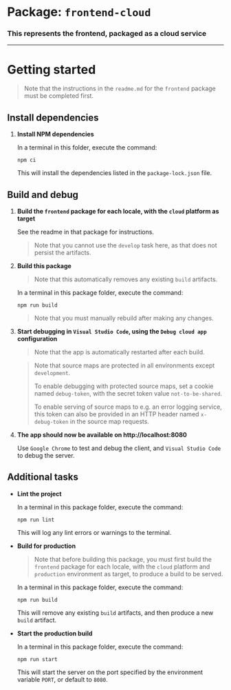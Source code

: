 # Package: `frontend-cloud`

### This represents the frontend, packaged as a cloud service

---

# Getting started

> Note that the instructions in the `readme.md` for the `frontend` package must be completed first.

## Install dependencies

1. **Install NPM dependencies**

   In a terminal in this folder, execute the command:

   ```
   npm ci
   ```

   This will install the dependencies listed in the `package-lock.json` file.

## Build and debug

1. **Build the `frontend` package for each locale, with the `cloud` platform as target**

   See the readme in that package for instructions.

   > Note that you cannot use the `develop` task here, as that does not persist the artifacts.

2. **Build this package**

   > Note that this automatically removes any existing `build` artifacts.

   In a terminal in this package folder, execute the command:

     ```
     npm run build
     ```

   > Note that you must manually rebuild after making any changes.

3. **Start debugging in `Visual Studio Code`, using the `Debug cloud app` configuration**

   > Note that the app is automatically restarted after each build.

   > Note that source maps are protected in all environments except `development`.
   >
   > To enable debugging with protected source maps, set a cookie named `debug-token`,
   > with the secret token value `not-to-be-shared`.
   >
   > To enable serving of source maps to e.g. an error logging service, this token can also
   > be provided in an HTTP header named `x-debug-token` in the source map requests.

4. **The app should now be available on http://localhost:8080**

   Use `Google Chrome` to test and debug the client, and `Visual Studio Code` to debug the server.

## Additional tasks

* **Lint the project**

  In a terminal in this package folder, execute the command:

  ```
  npm run lint
  ```

  This will log any lint errors or warnings to the terminal.

* **Build for production**

  > Note that before building this package, you must first build the `frontend` package for each locale, with the `cloud` platform and `production` environment as target, to produce a build to be served.

  In a terminal in this package folder, execute the command:

  ```
  npm run build
  ```

  This will remove any existing `build` artifacts, and then produce a new `build` artifact.

* **Start the production build**

  In a terminal in this package folder, execute the command:

  ```
  npm run start
  ```

  This will start the server on the port specified by the environment variable `PORT`, or default to `8080`.

